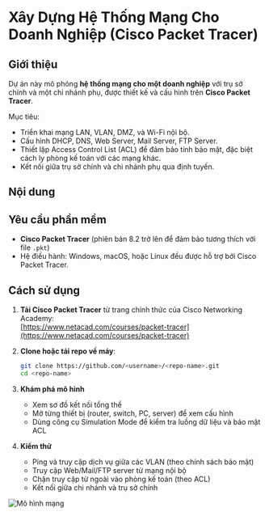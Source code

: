 # Xây Dựng Hệ Thống Mạng Cho Doanh Nghiệp (Cisco Packet Tracer)

## Giới thiệu
Dự án này mô phỏng **hệ thống mạng cho một doanh nghiệp** với trụ sở chính và một chi nhánh phụ, được thiết kế và cấu hình trên **Cisco Packet Tracer**.

Mục tiêu:
- Triển khai mạng LAN, VLAN, DMZ, và Wi-Fi nội bộ.
- Cấu hình DHCP, DNS, Web Server, Mail Server, FTP Server.
- Thiết lập Access Control List (ACL) để đảm bảo tính bảo mật, đặc biệt cách ly phòng kế toán với các mạng khác.
- Kết nối giữa trụ sở chính và chi nhánh phụ qua định tuyến.

## Nội dung
## Yêu cầu phần mềm
- **Cisco Packet Tracer** (phiên bản 8.2 trở lên để đảm bảo tương thích với file `.pkt`)
- Hệ điều hành: Windows, macOS, hoặc Linux đều được hỗ trợ bởi Cisco Packet Tracer.

## Cách sử dụng
1. **Tải Cisco Packet Tracer** từ trang chính thức của Cisco Networking Academy:  
   [https://www.netacad.com/courses/packet-tracer](https://www.netacad.com/courses/packet-tracer)

2. **Clone hoặc tải repo về máy**:
   ```bash
   git clone https://github.com/<username>/<repo-name>.git
   cd <repo-name>

3. **Khám phá mô hình**
   	- Xem sơ đồ kết nối tổng thể
   	- Mở từng thiết bị (router, switch, PC, server) để xem cấu hình
   	- Dùng công cụ Simulation Mode để kiểm tra luồng dữ liệu và bảo mật ACL

4. **Kiểm thử**
   	- Ping và truy cập dịch vụ giữa các VLAN (theo chính sách bảo mật)
   	- Truy cập Web/Mail/FTP server từ mạng nội bộ
   	- Chặn truy cập từ ngoài vào phòng kế toán (theo ACL)
   	- Kết nối giữa chi nhánh và trụ sở chính

![Mô hình mạng](https://github.com/honganhngyn/Basic-cisco-system/blob/main/mohinhmang.png)
